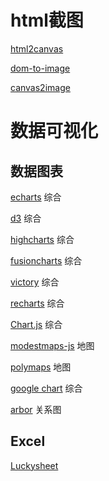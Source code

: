 # html截图

[html2canvas](https://github.com/SuperAL/canvas2image "html2canvas")

[dom-to-image](https://github.com/tsayen/dom-to-image "dom-to-image")

[canvas2image](https://github.com/hongru/canvas2image "canvas2image")

# 数据可视化
## 数据图表

[echarts](https://github.com/apache/incubator-echarts-examples "echarts") 综合

[d3](https://github.com/d3/d3 "d3") 综合

[highcharts](https://github.com/highcharts/highcharts "highcharts") 综合

[fusioncharts](https://github.com/fusioncharts/ "fusioncharts") 综合

[victory](https://github.com/FormidableLabs/victory "victory") 综合

[recharts](https://github.com/recharts/recharts "recharts") 综合

[Chart.js](https://github.com/chartjs/Chart.js "Chart") 综合

[modestmaps-js](https://github.com/modestmaps/modestmaps-js "modestmaps-js") 地图

[polymaps](https://github.com/simplegeo/polymaps "polymaps") 地图

[google chart](https://developers.google.com/chart "https://developers.google.com/chart") 综合

[arbor](https://github.com/samizdatco/arbor "arbor") 关系图

## Excel

[Luckysheet](https://github.com/mengshukeji/Luckysheet "arbor")



